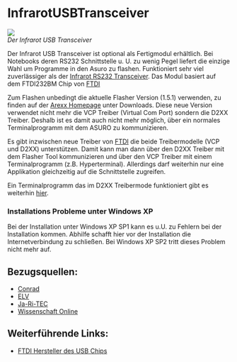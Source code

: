 # InfrarotUSBTransceiver

![][1]  
*Der Infrarot USB Transceiver*<vspace>

Der Infrarot USB Transceiver ist optional als Fertigmodul erhältlich. Bei Notebooks deren RS232 Schnittstelle u. U. zu wenig Pegel liefert die einzige Wahl um Programme in den Asuro zu flashen. Funktioniert sehr viel zuverlässiger als der [Infrarot RS232 Transceiver][2]. Das Modul basiert auf dem FTDI232BM Chip von [FTDI][3] <vspace>

Zum Flashen unbedingt die aktuelle Flasher Version (1.5.1) verwenden, zu finden auf der [Arexx Homepage][4] unter Downloads. Diese neue Version verwendet nicht mehr die VCP Treiber (Virtual Com Port) sondern die D2XX Treiber. Deshalb ist es damit auch nicht mehr möglich, über ein normales Terminalprogramm mit dem ASURO zu kommunizieren. <vspace>

Es gibt inzwischen neue Treiber von [FTDI][3] die beide Treibermodelle (VCP und D2XX) unterstützen. Damit kann man dann über den D2XX Treiber mit dem Flasher Tool kommunizieren und über den VCP Treiber mit einem Terminalprogramm (z.B. Hyperterminal). Allerdings darf weiterhin nur eine Applikation gleichzeitig auf die Schnittstelle zugreifen. <vspace>

Ein Terminalprogramm das im D2XX Treibermode funktioniert gibt es weiterhin [hier][5]. <vspace>

### Installations Probleme unter Windows XP<vspace>

Bei der Installation unter Windows XP SP1 kann es u.U. zu Fehlern bei der Installation kommen. Abhilfe schafft hier vor der Installation die Internetverbindung zu schließen. Bei Windows XP SP2 tritt dieses Problem nicht mehr auf. <vspace>

## Bezugsquellen:<vspace>

*   [Conrad][6] 
*   [ELV][7] 
*   [Ja-Ri-TEC][8] 
*   [Wissenschaft Online][9] <vspace>

## Weiterführende Links:<vspace>

*   [FTDI Hersteller des USB Chips][3] <vspace>

 [1]: http://www.asurowiki.de/pmwiki/uploads/Main/usb_ir_transceiver.jpg ""
 [2]: http://www.asurowiki.de/pmwiki/pmwiki.php/Main/InfrarotRS232Transceiver
 [3]: http://www.ftdichip.com/
 [4]: http://www.arexx.com
 [5]: http://www.asurowiki.de/pmwiki/uploads/Main/d2xxapp.zip
 [6]: http://www.conrad.com
 [7]: http://www.elv.de
 [8]: http://www.ja-ri-tec.com/
 [9]: http://www.science-shop.de/

